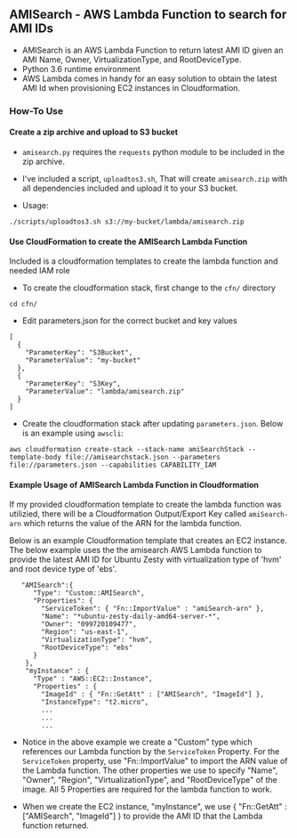 ## AMISearch - AWS Lambda Function to search for AMI IDs ##

* AMISearch is an AWS Lambda Function to return latest AMI ID given an AMI Name, Owner, VirtualizationType, and RootDeviceType.
* Python 3.6 runtime environment
* AWS Lambda comes in handy for an easy solution to obtain the latest AMI Id when provisioning EC2 instances in Cloudformation.

### How-To Use ###

#### Create a zip archive and upload to S3 bucket ####

* `amisearch.py` requires the `requests` python module to be included in the zip archive.
* I've included a script, `uploadtos3.sh`, That will create `amisearch.zip` with all dependencies included and upload it to your S3 bucket.

* Usage: 

```
./scripts/uploadtos3.sh s3://my-bucket/lambda/amisearch.zip
```

#### Use CloudFormation to create the AMISearch Lambda Function ####

Included is a cloudformation templates to create the lambda function and needed IAM role

* To create the cloudformation stack, first change to the `cfn/` directory

```
cd cfn/
```

* Edit parameters.json for the correct bucket and key values

```
[                                                                                                                                                     
  {
    "ParameterKey": "S3Bucket",
    "ParameterValue": "my-bucket"
  },
  {
    "ParameterKey": "S3Key",
    "ParameterValue": "lambda/amisearch.zip"
  }
]
```

* Create the cloudformation stack after updating `parameters.json`.  Below is an example using `awscli`:

```
aws cloudformation create-stack --stack-name amiSearchStack --template-body file://amisearchstack.json --parameters file://parameters.json --capabilities CAPABILITY_IAM
```

#### Example Usage of AMISearch Lambda Function in Cloudformation ####

  If my provided cloudformation template to create the lambda function was utilizied, there will be a Cloudformation Output/Export Key called `amiSearch-arn` which returns the value of the ARN for the lambda function.  
  
  Below is an example Cloudformation template that creates an EC2 instance.  The below example uses the the amisearch AWS Lambda function to provide the latest AMI ID for Ubuntu Zesty with virtualization type of 'hvm' and root device type of 'ebs'.

```
   "AMISearch":{
      "Type": "Custom::AMISearch",
      "Properties": {
        "ServiceToken": { "Fn::ImportValue" : "amiSearch-arn" },
        "Name": "*ubuntu-zesty-daily-amd64-server-*",
        "Owner": "099720109477",
        "Region": "us-east-1",
        "VirtualizationType": "hvm",
        "RootDeviceType": "ebs"
      }
    },
    "myInstance" : {
      "Type" : "AWS::EC2::Instance",
      "Properties" : {
        "ImageId" : { "Fn::GetAtt" : ["AMISearch", "ImageId"] },
        "InstanceType": "t2.micro",
        ...
        ...
        ...
```

* Notice in the above example we create a "Custom" type which references our Lambda function by the `ServiceToken` Property.  For the `ServiceToken` property, use "Fn::ImportValue" to import the ARN value of the Lambda function.  The other properties we use to specify "Name", "Owner", "Region", "VirtualizationType", and "RootDeviceType" of the image.  All 5 Properties are required for the lambda function to work.

* When we create the EC2 instance, "myInstance", we use { "Fn::GetAtt" : ["AMISearch", "ImageId"] } to provide the AMI ID that the Lambda function returned.
